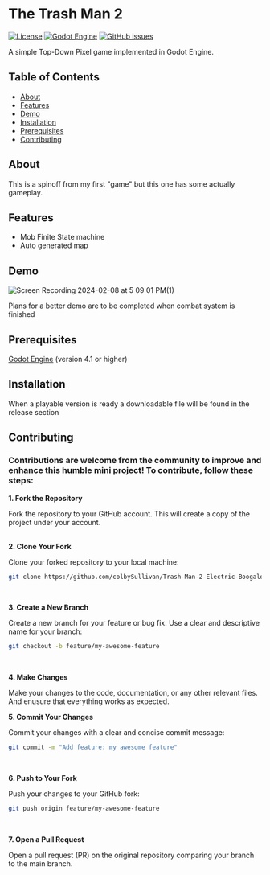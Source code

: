# The Trash Man 2

[![License](https://img.shields.io/badge/license-MIT-blue.svg)](LICENSE)
[![Godot Engine](https://img.shields.io/badge/godot-4.1-%23478cbf)](https://godotengine.org/)
[![GitHub issues](https://img.shields.io/github/issues/colbySullivan/Trash-Man-2-Electric-Boogaloo)](https://github.com/colbySullivan/Trash-Man-2-Electric-Boogaloo/issues)

A simple Top-Down Pixel game implemented in Godot Engine.

## Table of Contents

- [About](#about)
- [Features](#features)
- [Demo](#demo)
- [Installation](#installation)
- [Prerequisites](#prerequisites)
- [Contributing](#contributing)

## About

This is a spinoff from my first "game" but this one has some actually gameplay.
<br>

## Features

- Mob Finite State machine
- Auto generated map
  <br>
  
## Demo
![Screen Recording 2024-02-08 at 5 09 01 PM(1)](https://github.com/colbySullivan/Trash-Man-2-Electric-Boogaloo/assets/88957296/c3499f60-9b13-4464-9e25-c1101ca565f5)

Plans for a better demo are to be completed when combat system is finished
<br>

## Prerequisites

[Godot Engine](https://godotengine.org/) (version 4.1 or higher)
<br>

## Installation

When a playable version is ready a downloadable file will be found in the release section
<br>

## Contributing

### Contributions are welcome from the community to improve and enhance this humble mini project! To contribute, follow these steps:

**1. Fork the Repository**

Fork the repository to your GitHub account. This will create a copy of the project under your account.
<br>
<br>

**2. Clone Your Fork**

Clone your forked repository to your local machine:

```bash
git clone https://github.com/colbySullivan/Trash-Man-2-Electric-Boogaloo.git
```
<br>

**3. Create a New Branch**

Create a new branch for your feature or bug fix. Use a clear and descriptive name for your branch:

```bash
git checkout -b feature/my-awesome-feature
```
<br>

**4. Make Changes**

Make your changes to the code, documentation, or any other relevant files. And enusure that everything works as expected.
<br>

**5. Commit Your Changes**

Commit your changes with a clear and concise commit message:

```bash
git commit -m "Add feature: my awesome feature"
```
<br>

**6. Push to Your Fork**

Push your changes to your GitHub fork:

```bash
git push origin feature/my-awesome-feature
```
<br>

**7. Open a Pull Request**

Open a pull request (PR) on the original repository comparing your branch to the main branch.
